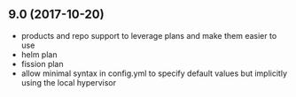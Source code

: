 ## 9.0 (2017-10-20)

- products and repo support to leverage plans and make them easier to use
- helm plan
- fission plan
- allow minimal syntax in config.yml to specify default values but implicitly using the local hypervisor
